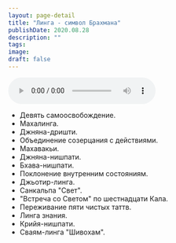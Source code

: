 ```yaml
---
layout: page-detail
title: "Линга - символ Брахмана"
publishDate: 2020.08.28
description: ""
tags:
image:
draft: false
---
```


<audio title="2020.08.28 - Линга - символ Брахмана.mp3" src="https://filer-api.advayta.org/v1.0/public/files/73966" controls=""></audio>

* Девять самоосвобождение.
* Махалинга.
* Джняна-дришти.
* Объединение созерцания с действиями.
* Махавакьи.
* Джняна-нишпати.
* Бхава-нишпати.
* Поклонение внутренним состояниям.
* Джьотир-линга.
* Санкальпа "Свет".
* "Встреча со Светом" по шестнадцати Кала.
* Переживание пяти чистых таттв.
* Линга знания.
* Крийя-нишпати.
* Сваям-линга "Шивохам".

  
